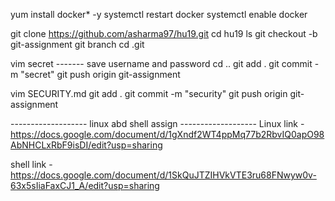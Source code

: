 yum install docker* -y
systemctl restart docker 
systemctl enable docker


git clone https://github.com/asharma97/hu19.git 
cd hu19
ls
git checkout -b git-assignment 
git branch 
cd .git


vim secret ------- save username and password
cd ..
git add .
git commit -m "secret"
git push origin git-assignment

vim SECURITY.md 
git add .
git commit -m "security"
git push origin git-assignment


------------------- linux abd shell assign -------------------
Linux link -  https://docs.google.com/document/d/1gXndf2WT4ppMq77b2RbvIQ0apO98AbNHCLxRbF9isDI/edit?usp=sharing


shell link - https://docs.google.com/document/d/1SkQuJTZIHVkVTE3ru68FNwyw0v-63x5sIiaFaxCJ1_A/edit?usp=sharing
